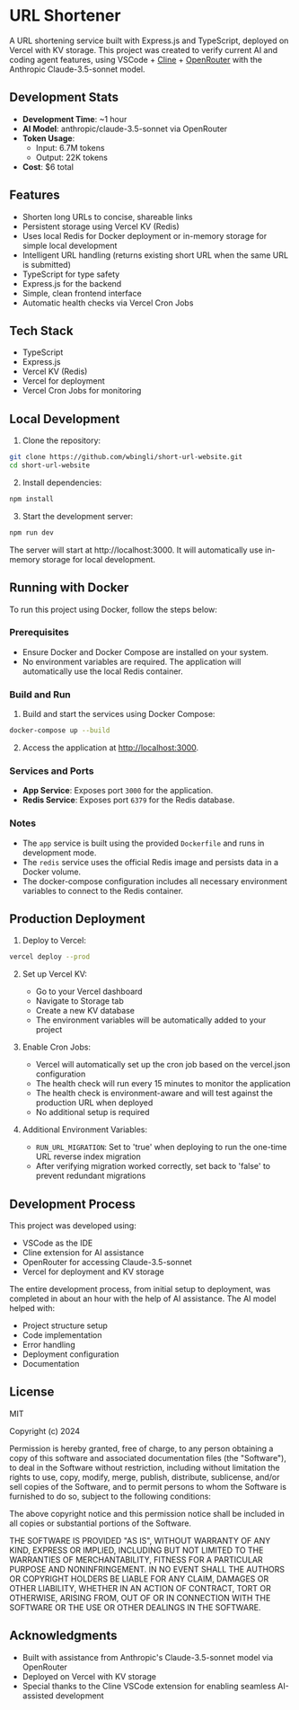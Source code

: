 # URL Shortener

A URL shortening service built with Express.js and TypeScript, deployed on Vercel with KV storage. This project was created to verify current AI and coding agent features, using VSCode + [Cline](https://github.com/cline/cline) + [OpenRouter](https://openrouter.ai/) with the Anthropic Claude-3.5-sonnet model.

## Development Stats
- **Development Time**: ~1 hour
- **AI Model**: anthropic/claude-3.5-sonnet via OpenRouter
- **Token Usage**:
  - Input: 6.7M tokens
  - Output: 22K tokens
- **Cost**: $6 total

## Features
- Shorten long URLs to concise, shareable links
- Persistent storage using Vercel KV (Redis)
- Uses local Redis for Docker deployment or in-memory storage for simple local development
- Intelligent URL handling (returns existing short URL when the same URL is submitted)
- TypeScript for type safety
- Express.js for the backend
- Simple, clean frontend interface
- Automatic health checks via Vercel Cron Jobs

## Tech Stack
- TypeScript
- Express.js
- Vercel KV (Redis)
- Vercel for deployment
- Vercel Cron Jobs for monitoring

## Local Development

1. Clone the repository:
```bash
git clone https://github.com/wbingli/short-url-website.git
cd short-url-website
```

2. Install dependencies:
```bash
npm install
```

3. Start the development server:
```bash
npm run dev
```

The server will start at http://localhost:3000. It will automatically use in-memory storage for local development.

## Running with Docker

To run this project using Docker, follow the steps below:

### Prerequisites

- Ensure Docker and Docker Compose are installed on your system.
- No environment variables are required. The application will automatically use the local Redis container.

### Build and Run

1. Build and start the services using Docker Compose:

```bash
docker-compose up --build
```

2. Access the application at [http://localhost:3000](http://localhost:3000).

### Services and Ports

- **App Service**: Exposes port `3000` for the application.
- **Redis Service**: Exposes port `6379` for the Redis database.

### Notes

- The `app` service is built using the provided `Dockerfile` and runs in development mode.
- The `redis` service uses the official Redis image and persists data in a Docker volume.
- The docker-compose configuration includes all necessary environment variables to connect to the Redis container.

## Production Deployment

1. Deploy to Vercel:
```bash
vercel deploy --prod
```

2. Set up Vercel KV:
   - Go to your Vercel dashboard
   - Navigate to Storage tab
   - Create a new KV database
   - The environment variables will be automatically added to your project

3. Enable Cron Jobs:
   - Vercel will automatically set up the cron job based on the vercel.json configuration
   - The health check will run every 15 minutes to monitor the application
   - The health check is environment-aware and will test against the production URL when deployed
   - No additional setup is required

4. Additional Environment Variables:
   - `RUN_URL_MIGRATION`: Set to 'true' when deploying to run the one-time URL reverse index migration
   - After verifying migration worked correctly, set back to 'false' to prevent redundant migrations

## Development Process
This project was developed using:
- VSCode as the IDE
- Cline extension for AI assistance
- OpenRouter for accessing Claude-3.5-sonnet
- Vercel for deployment and KV storage

The entire development process, from initial setup to deployment, was completed in about an hour with the help of AI assistance. The AI model helped with:
- Project structure setup
- Code implementation
- Error handling
- Deployment configuration
- Documentation

## License
MIT

Copyright (c) 2024

Permission is hereby granted, free of charge, to any person obtaining a copy of this software and associated documentation files (the "Software"), to deal in the Software without restriction, including without limitation the rights to use, copy, modify, merge, publish, distribute, sublicense, and/or sell copies of the Software, and to permit persons to whom the Software is furnished to do so, subject to the following conditions:

The above copyright notice and this permission notice shall be included in all copies or substantial portions of the Software.

THE SOFTWARE IS PROVIDED "AS IS", WITHOUT WARRANTY OF ANY KIND, EXPRESS OR IMPLIED, INCLUDING BUT NOT LIMITED TO THE WARRANTIES OF MERCHANTABILITY, FITNESS FOR A PARTICULAR PURPOSE AND NONINFRINGEMENT. IN NO EVENT SHALL THE AUTHORS OR COPYRIGHT HOLDERS BE LIABLE FOR ANY CLAIM, DAMAGES OR OTHER LIABILITY, WHETHER IN AN ACTION OF CONTRACT, TORT OR OTHERWISE, ARISING FROM, OUT OF OR IN CONNECTION WITH THE SOFTWARE OR THE USE OR OTHER DEALINGS IN THE SOFTWARE.

## Acknowledgments
- Built with assistance from Anthropic's Claude-3.5-sonnet model via OpenRouter
- Deployed on Vercel with KV storage
- Special thanks to the Cline VSCode extension for enabling seamless AI-assisted development